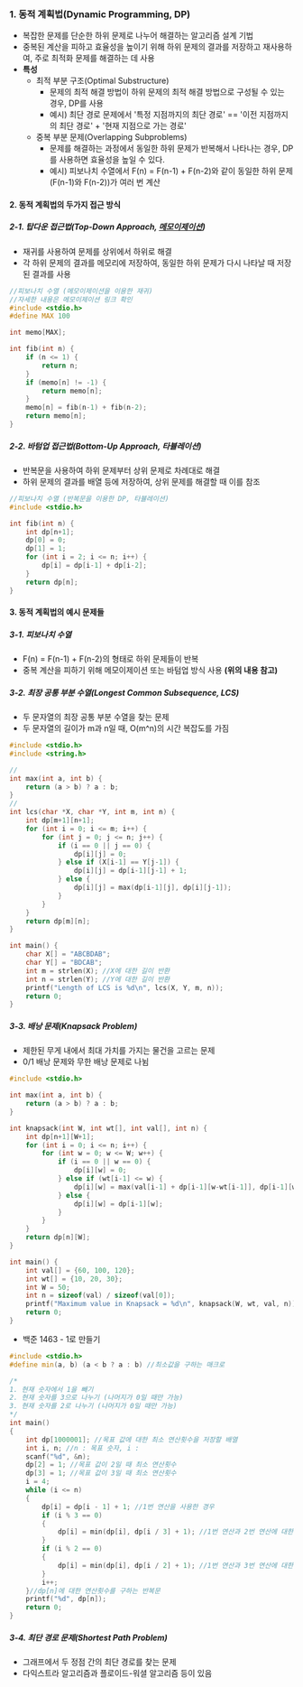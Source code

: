 ### 1. 동적 계획법(Dynamic Programming, DP)
* 복잡한 문제를 단순한 하위 문제로 나누어 해결하는 알고리즘 설계 기법
* 중복된 계산을 피하고 효율성을 높이기 위해 하위 문제의 결과를 저장하고 재사용하여, 주로 최적화 문제를 해결하는 데 사용
* **특성**
  * 최적 부분 구조(Optimal Substructure)
    * 문제의 최적 해결 방법이 하위 문제의 최적 해결 방법으로 구성될 수 있는 경우, DP를 사용
    * 예시) 최단 경로 문제에서 '특정 지점까지의 최단 경로' == '이전 지점까지의 최단 경로' + '현재 지점으로 가는 경로'
  * 중복 부분 문제(Overlapping Subproblems)
    * 문제를 해결하는 과정에서 동일한 하위 문제가 반복해서 나타나는 경우, DP를 사용하면 효율성을 높일 수 있다.
    * 예시) 피보나치 수열에서 F(n) = F(n-1) + F(n-2)와 같이 동일한 하위 문제(F(n-1)와 F(n-2))가 여러 번 계산

#### 2. 동적 계획법의 두가지 접근 방식
##### 2-1. 탑다운 접근법(Top-Down Approach, [메모이제이션](https://github.com/YouAndMeToo3323/TIL/blob/main/%EC%9E%90%EB%A3%8C%EA%B5%AC%EC%A1%B0/learn/%EC%9E%AC%EA%B7%80.md#5-%EB%A9%94%EB%AA%A8%EC%9D%B4%EC%A0%9C%EC%9D%B4%EC%85%98memoization))
* 재귀를 사용하여 문제를 상위에서 하위로 해결
* 각 하위 문제의 결과를 메모리에 저장하여, 동일한 하위 문제가 다시 나타날 때 저장된 결과를 사용
```cpp
//피보나치 수열 (메모이제이션을 이용한 재귀)
//자세한 내용은 메모이제이션 링크 확인
#include <stdio.h>
#define MAX 100

int memo[MAX];

int fib(int n) {
    if (n <= 1) {
        return n;
    }
    if (memo[n] != -1) {
        return memo[n];
    }
    memo[n] = fib(n-1) + fib(n-2);
    return memo[n];
}
```

##### 2-2. 바텀업 접근법(Bottom-Up Approach, 타뷸레이션)
* 반복문을 사용하여 하위 문제부터 상위 문제로 차례대로 해결
* 하위 문제의 결과를 배열 등에 저장하여, 상위 문제를 해결할 때 이를 참조

```cpp
//피보나치 수열 (반복문을 이용한 DP, 타뷸레이션)
#include <stdio.h>

int fib(int n) {
    int dp[n+1];
    dp[0] = 0;
    dp[1] = 1;
    for (int i = 2; i <= n; i++) {
        dp[i] = dp[i-1] + dp[i-2];
    }
    return dp[n];
}
```

#### 3. 동적 계획법의 예시 문제들
##### 3-1. 피보나치 수열
* F(n) = F(n-1) + F(n-2)의 형태로 하위 문제들이 반복
* 중복 계산을 피하기 위해 메모이제이션 또는 바텀업 방식 사용 **(위의 내용 참고)**

##### 3-2. 최장 공통 부분 수열(Longest Common Subsequence, LCS)
* 두 문자열의 최장 공통 부분 수열을 찾는 문제
* 두 문자열의 길이가 m과 n일 때, O(m^n)의 시간 복잡도를 가짐
```cpp
#include <stdio.h>
#include <string.h>

//
int max(int a, int b) {
    return (a > b) ? a : b;
}
//
int lcs(char *X, char *Y, int m, int n) {
    int dp[m+1][n+1]; 
    for (int i = 0; i <= m; i++) {
        for (int j = 0; j <= n; j++) {
            if (i == 0 || j == 0) {
                dp[i][j] = 0;
            } else if (X[i-1] == Y[j-1]) {
                dp[i][j] = dp[i-1][j-1] + 1;
            } else {
                dp[i][j] = max(dp[i-1][j], dp[i][j-1]);
            }
        }
    }
    return dp[m][n];
}

int main() {
    char X[] = "ABCBDAB";
    char Y[] = "BDCAB";
    int m = strlen(X); //X에 대한 길이 반환
    int n = strlen(Y); //Y에 대한 길이 반환
    printf("Length of LCS is %d\n", lcs(X, Y, m, n));
    return 0;
}
```


##### 3-3. 배낭 문제(Knapsack Problem)
* 제한된 무게 내에서 최대 가치를 가지는 물건을 고르는 문제
* 0/1 배낭 문제와 무한 배낭 문제로 나뉨

```cpp
#include <stdio.h>

int max(int a, int b) {
    return (a > b) ? a : b;
}

int knapsack(int W, int wt[], int val[], int n) {
    int dp[n+1][W+1];
    for (int i = 0; i <= n; i++) {
        for (int w = 0; w <= W; w++) {
            if (i == 0 || w == 0) {
                dp[i][w] = 0;
            } else if (wt[i-1] <= w) {
                dp[i][w] = max(val[i-1] + dp[i-1][w-wt[i-1]], dp[i-1][w]);
            } else {
                dp[i][w] = dp[i-1][w];
            }
        }
    }
    return dp[n][W];
}

int main() {
    int val[] = {60, 100, 120};
    int wt[] = {10, 20, 30};
    int W = 50;
    int n = sizeof(val) / sizeof(val[0]);
    printf("Maximum value in Knapsack = %d\n", knapsack(W, wt, val, n));
    return 0;
}
```
* 백준 1463 - 1로 만들기
```cpp
#include <stdio.h>
#define min(a, b) (a < b ? a : b) //최소값을 구하는 매크로

/*
1. 현재 숫자에서 1을 빼기
2. 현재 숫자를 3으로 나누기 (나머지가 0일 때만 가능)
3. 현재 숫자를 2로 나누기 (나머지가 0일 때만 가능)
*/
int main()
{
    int dp[1000001]; //목표 값에 대한 최소 연산횟수을 저장할 배열
    int i, n; //n : 목표 숫자, i : 
    scanf("%d", &n);
    dp[2] = 1; //목표 값이 2일 때 최소 연산횟수
    dp[3] = 1; //목표 값이 3일 때 최소 연산횟수
    i = 4;
    while (i <= n)
    {
        dp[i] = dp[i - 1] + 1; //1번 연산을 사용한 경우
        if (i % 3 == 0)
        {
            dp[i] = min(dp[i], dp[i / 3] + 1); //1번 연산과 2번 연산에 대한 최소 연산횟수 판별
        }
        if (i % 2 == 0)
        {
            dp[i] = min(dp[i], dp[i / 2] + 1); //1번 연산과 3번 연산에 대한 최소 연산횟수 판별
        }
        i++;
    }//dp[n]에 대한 연산횟수를 구하는 반복문
    printf("%d", dp[n]);
    return 0;   
}

```

##### 3-4. 최단 경로 문제(Shortest Path Problem)
* 그래프에서 두 정점 간의 최단 경로를 찾는 문제
* 다익스트라 알고리즘과 플로이드-워셜 알고리즘 등이 있음



